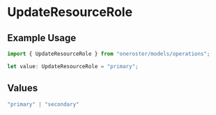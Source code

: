# UpdateResourceRole

## Example Usage

```typescript
import { UpdateResourceRole } from "oneroster/models/operations";

let value: UpdateResourceRole = "primary";
```

## Values

```typescript
"primary" | "secondary"
```